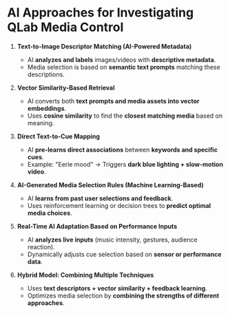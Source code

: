 # **AI Approaches for Investigating QLab Media Control**

1. **Text-to-Image Descriptor Matching (AI-Powered Metadata)**  
   - AI **analyzes and labels** images/videos with **descriptive metadata**.  
   - Media selection is based on **semantic text prompts** matching these descriptions.  

2. **Vector Similarity-Based Retrieval**  
   - AI converts both **text prompts and media assets into vector embeddings**.  
   - Uses **cosine similarity** to find the **closest matching media** based on meaning.  

3. **Direct Text-to-Cue Mapping**  
   - AI **pre-learns direct associations** between **keywords and specific cues**.  
   - Example: "Eerie mood" → Triggers **dark blue lighting + slow-motion video**.  

4. **AI-Generated Media Selection Rules (Machine Learning-Based)**  
   - AI **learns from past user selections and feedback**.  
   - Uses reinforcement learning or decision trees to **predict optimal media choices**.  

5. **Real-Time AI Adaptation Based on Performance Inputs**  
   - AI **analyzes live inputs** (music intensity, gestures, audience reaction).  
   - Dynamically adjusts cue selection based on **sensor or performance data**.  

6. **Hybrid Model: Combining Multiple Techniques**  
   - Uses **text descriptors + vector similarity + feedback learning**.  
   - Optimizes media selection by **combining the strengths of different approaches**.  



